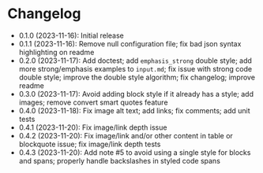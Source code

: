 # Changelog

* 0.1.0 (2023-11-16): Initial release
* 0.1.1 (2023-11-16): Remove null configuration file; fix bad json syntax
  highlighting on readme
* 0.2.0 (2023-11-17): Add doctest; add `emphasis_strong` double style; add
  more strong/emphasis examples to `input.md`; fix issue with strong code double
  style; improve the double style algorithm; fix changelog; improve readme
* 0.3.0 (2023-11-17): Avoid adding block style if it already has a style; add
  images; remove convert smart quotes feature
* 0.4.0 (2023-11-18): Fix image alt text; add links; fix comments; add unit
  tests
* 0.4.1 (2023-11-20): Fix image/link depth issue
* 0.4.2 (2023-11-20): Fix image/link and/or other content in table or blockquote
  issue; fix image/link depth tests
* 0.4.3 (2023-11-20): Add note #5 to avoid using a single style for blocks and
  spans; properly handle backslashes in styled code spans

